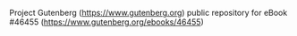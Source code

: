 Project Gutenberg (https://www.gutenberg.org) public repository for eBook #46455 (https://www.gutenberg.org/ebooks/46455)
